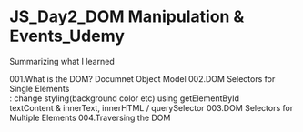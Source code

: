 # JS_Day2_DOM Manipulation & Events_Udemy
 Summarizing what I learned 

001.What is the DOM? Documnet Object Model
002.DOM Selectors for Single Elements <br>
    : change styling(background color etc) using getElementById <br>
      textContent & innerText, innerHTML / querySelector
003.DOM Selectors for Multiple Elements
004.Traversing the DOM
